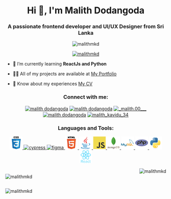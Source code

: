 <h1 align="center">Hi 👋, I'm Malith Dodangoda</h1>
<h3 align="center">A passionate frontend developer and UI/UX Designer from Sri Lanka</h3>

<p align="center"> <img src="https://komarev.com/ghpvc/?username=malithmkd&label=Profile%20views&color=0e75b6&style=flat" alt="malithmkd" /> </p>

<p align="center"> <a href="https://github.com/ryo-ma/github-profile-trophy"><img src="https://github-profile-trophy.vercel.app/?username=malithmkd" alt="malithmkd" /></a> </p>

- 🌱 I’m currently learning **ReactJs and Python**

- 👨‍💻 All of my projects are available at [My Portfolio](https://malithmkd.github.io/)

- 📄 Know about my experiences [My CV](https://malithmkd.github.io/cv/MalithDodangodaCV.pdf)

<h3 align="center">Connect with me:</h3>
<p align="center">
<a href="[https://linkedin.com/in/malith dodangoda](https://www.linkedin.com/in/malith-dodangoda-092a6726b/)" target="blank"><img align="center" src="https://raw.githubusercontent.com/rahuldkjain/github-profile-readme-generator/master/src/images/icons/Social/linked-in-alt.svg" alt="malith dodangoda" height="30" width="40" /></a>
<a href="[https://fb.com/malith dodangoda](https://web.facebook.com/malith.dodangoda.1/?_rdc=1&_rdr)" target="blank"><img align="center" src="https://raw.githubusercontent.com/rahuldkjain/github-profile-readme-generator/master/src/images/icons/Social/facebook.svg" alt="malith dodangoda" height="30" width="40" /></a>
<a href="https://instagram.com/_malith.00___" target="blank"><img align="center" src="https://raw.githubusercontent.com/rahuldkjain/github-profile-readme-generator/master/src/images/icons/Social/instagram.svg" alt="_malith.00___" height="30" width="40" /></a>
<a href="https://www.behance.net/malith dodangoda" target="blank"><img align="center" src="https://raw.githubusercontent.com/rahuldkjain/github-profile-readme-generator/master/src/images/icons/Social/behance.svg" alt="malith dodangoda" height="30" width="40" /></a>
<a href="https://www.hackerrank.com/malith_kavidu_34" target="blank"><img align="center" src="https://raw.githubusercontent.com/rahuldkjain/github-profile-readme-generator/master/src/images/icons/Social/hackerrank.svg" alt="malith_kavidu_34" height="30" width="40" /></a>
</p>

<h3 align="center">Languages and Tools:</h3>
<p align="center"> <a href="https://www.w3schools.com/css/" target="_blank" rel="noreferrer"> <img src="https://raw.githubusercontent.com/devicons/devicon/master/icons/css3/css3-original-wordmark.svg" alt="css3" width="40" height="40"/> </a> <a href="https://www.cypress.io" target="_blank" rel="noreferrer"> <img src="https://raw.githubusercontent.com/simple-icons/simple-icons/6e46ec1fc23b60c8fd0d2f2ff46db82e16dbd75f/icons/cypress.svg" alt="cypress" width="40" height="40"/> </a> <a href="https://www.figma.com/" target="_blank" rel="noreferrer"> <img src="https://www.vectorlogo.zone/logos/figma/figma-icon.svg" alt="figma" width="40" height="40"/> </a> <a href="https://www.w3.org/html/" target="_blank" rel="noreferrer"> <img src="https://raw.githubusercontent.com/devicons/devicon/master/icons/html5/html5-original-wordmark.svg" alt="html5" width="40" height="40"/> </a> <a href="https://www.java.com" target="_blank" rel="noreferrer"> <img src="https://raw.githubusercontent.com/devicons/devicon/master/icons/java/java-original.svg" alt="java" width="40" height="40"/> </a> <a href="https://developer.mozilla.org/en-US/docs/Web/JavaScript" target="_blank" rel="noreferrer"> <img src="https://raw.githubusercontent.com/devicons/devicon/master/icons/javascript/javascript-original.svg" alt="javascript" width="40" height="40"/> </a> <a href="https://www.mongodb.com/" target="_blank" rel="noreferrer"> <img src="https://raw.githubusercontent.com/devicons/devicon/master/icons/mongodb/mongodb-original-wordmark.svg" alt="mongodb" width="40" height="40"/> </a> <a href="https://www.mysql.com/" target="_blank" rel="noreferrer"> <img src="https://raw.githubusercontent.com/devicons/devicon/master/icons/mysql/mysql-original-wordmark.svg" alt="mysql" width="40" height="40"/> </a> <a href="https://www.php.net" target="_blank" rel="noreferrer"> <img src="https://raw.githubusercontent.com/devicons/devicon/master/icons/php/php-original.svg" alt="php" width="40" height="40"/> </a> <a href="https://www.python.org" target="_blank" rel="noreferrer"> <img src="https://raw.githubusercontent.com/devicons/devicon/master/icons/python/python-original.svg" alt="python" width="40" height="40"/> </a> <a href="https://reactjs.org/" target="_blank" rel="noreferrer"> <img src="https://raw.githubusercontent.com/devicons/devicon/master/icons/react/react-original-wordmark.svg" alt="react" width="40" height="40"/> </a> </p>

<p><img align="right" src="https://github-readme-stats.vercel.app/api/top-langs?username=malithmkd&show_icons=true&locale=en&layout=compact" alt="malithmkd" /></p>
<p>&nbsp;<img align="left" src="https://github-readme-stats.vercel.app/api?username=malithmkd&show_icons=true&locale=en" alt="malithmkd" width="500px" /></p> <br/>
<p><img align="left" src="https://github-readme-streak-stats.herokuapp.com/?user=malithmkd&" alt="malithmkd" width="500px" /></p>
